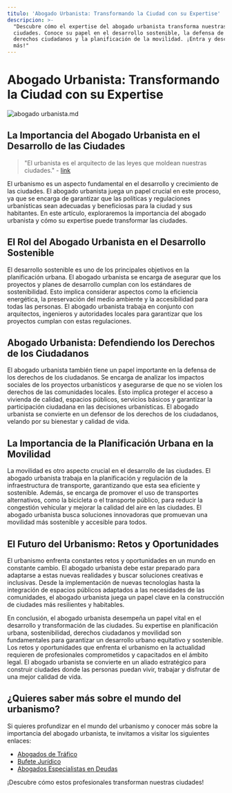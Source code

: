 ```yaml
---
titulo: 'Abogado Urbanista: Transformando la Ciudad con su Expertise'
descripcion: >-
  "Descubre cómo el expertise del abogado urbanista transforma nuestras
  ciudades. Conoce su papel en el desarrollo sostenible, la defensa de los
  derechos ciudadanos y la planificación de la movilidad. ¡Entra y descubre
  más!"
---
```


# Abogado Urbanista: Transformando la Ciudad con su Expertise

 ![abogado urbanista.md](./img/abogado-urbanista-1.webp)

## La Importancia del Abogado Urbanista en el Desarrollo de las Ciudades

> "El urbanista es el arquitecto de las leyes que moldean nuestras ciudades." - [link](https://www.example.com)

El urbanismo es un aspecto fundamental en el desarrollo y crecimiento de las ciudades. El abogado urbanista juega un papel crucial en este proceso, ya que se encarga de garantizar que las políticas y regulaciones urbanísticas sean adecuadas y beneficiosas para la ciudad y sus habitantes. En este artículo, exploraremos la importancia del abogado urbanista y cómo su expertise puede transformar las ciudades.


## El Rol del Abogado Urbanista en el Desarrollo Sostenible

El desarrollo sostenible es uno de los principales objetivos en la planificación urbana. El abogado urbanista se encarga de asegurar que los proyectos y planes de desarrollo cumplan con los estándares de sostenibilidad. Esto implica considerar aspectos como la eficiencia energética, la preservación del medio ambiente y la accesibilidad para todas las personas. El abogado urbanista trabaja en conjunto con arquitectos, ingenieros y autoridades locales para garantizar que los proyectos cumplan con estas regulaciones.

## Abogado Urbanista: Defendiendo los Derechos de los Ciudadanos

El abogado urbanista también tiene un papel importante en la defensa de los derechos de los ciudadanos. Se encarga de analizar los impactos sociales de los proyectos urbanísticos y asegurarse de que no se violen los derechos de las comunidades locales. Esto implica proteger el acceso a vivienda de calidad, espacios públicos, servicios básicos y garantizar la participación ciudadana en las decisiones urbanísticas. El abogado urbanista se convierte en un defensor de los derechos de los ciudadanos, velando por su bienestar y calidad de vida.

## La Importancia de la Planificación Urbana en la Movilidad

La movilidad es otro aspecto crucial en el desarrollo de las ciudades. El abogado urbanista trabaja en la planificación y regulación de la infraestructura de transporte, garantizando que esta sea eficiente y sostenible. Además, se encarga de promover el uso de transportes alternativos, como la bicicleta o el transporte público, para reducir la congestión vehicular y mejorar la calidad del aire en las ciudades. El abogado urbanista busca soluciones innovadoras que promuevan una movilidad más sostenible y accesible para todos.

## El Futuro del Urbanismo: Retos y Oportunidades

El urbanismo enfrenta constantes retos y oportunidades en un mundo en constante cambio. El abogado urbanista debe estar preparado para adaptarse a estas nuevas realidades y buscar soluciones creativas e inclusivas. Desde la implementación de nuevas tecnologías hasta la integración de espacios públicos adaptados a las necesidades de las comunidades, el abogado urbanista juega un papel clave en la construcción de ciudades más resilientes y habitables.



En conclusión, el abogado urbanista desempeña un papel vital en el desarrollo y transformación de las ciudades. Su expertise en planificación urbana, sostenibilidad, derechos ciudadanos y movilidad son fundamentales para garantizar un desarrollo urbano equitativo y sostenible. Los retos y oportunidades que enfrenta el urbanismo en la actualidad requieren de profesionales comprometidos y capacitados en el ámbito legal. El abogado urbanista se convierte en un aliado estratégico para construir ciudades donde las personas puedan vivir, trabajar y disfrutar de una mejor calidad de vida.

## ¿Quieres saber más sobre el mundo del urbanismo?

Si quieres profundizar en el mundo del urbanismo y conocer más sobre la importancia del abogado urbanista, te invitamos a visitar los siguientes enlaces:

- [Abogados de Tráfico](abogados-de-trafico)
- [Bufete Jurídico](bufete-juridico)
- [Abogados Especialistas en Deudas](abogados-especialistas-en-deudas)

¡Descubre cómo estos profesionales transforman nuestras ciudades!
